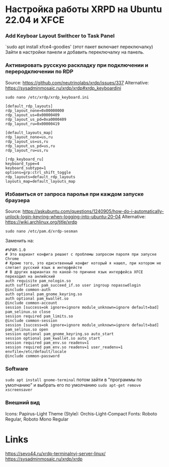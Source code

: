 # Настройка работы XRPD на Ubuntu 22.04 и XFCE

### Add Keyboar Layout Swithcer to Task Panel
`sudo apt install xfce4-goodies' (этот пакет включает переключалку)
Зайти в настройки панели и добавить переключалку на панель.

### Активировать русскую раскладку при подключении и переродключении по RDP
Source: https://github.com/neutrinolabs/xrdp/issues/337
Alternative: https://sysadminmosaic.ru/xrdp/xrdp#xrdp_keyboardini

`sudo nano /etc/xrdp/xrdp_keyboard.ini`

```
[default_rdp_layouts]
rdp_layout_none=0x00000000
rdp_layout_us=0x00000409
rdp_layout_us_pd=0xa0000409
rdp_layout_ru=0x00000419

[default_layouts_map]
rdp_layout_none=us,ru
rdp_layout_us=us,ru
rdp_layout_us_pd=us,ru
rdp_layout_ru=us,ru

[rdp_keyboard_ru]
keyboard_type=4
keyboard_subtype=1
options=grp:ctrl_shift_toggle
rdp_layouts=default_rdp_layouts
layouts_map=default_layouts_map
```

### Избавиться от запроса паролья при каждом запуске браузера
Source: https://askubuntu.com/questions/1240905/how-do-i-automatically-unlock-login-keyring-when-logging-into-ubuntu-20-04
Alternative: https://wiki.archlinux.org/title/xrdp


`sudo nano /etc/pam.d/xrdp-sesman`

Заменить на:
```
#%PAM-1.0
# Это вариант конфига решает с проблемы запросом пароля при запуске Chrome
# Кроме того, это едиснтвенный конфиг который я нашел, при котором не слетает русский язык в интерфейсте
# В других вариантах по какой-то причине язык интерфейса XFCE переходил на анлийский
auth requisite pam_nologin.so
auth sufficient pam_succeed_if.so user ingroup nopasswdlogin
@include common-auth
auth optional pam_gnome_keyring.so
auth optional pam_kwallet.so
@include common-account
session [success=ok ignore=ignore module_unknown=ignore default=bad] pam_selinux.so close
session required pam_limits.so
@include common-session
session [success=ok ignore=ignore module_unknown=ignore default=bad] pam_selinux.so open
session optional pam_gnome_keyring.so auto_start
session optional pam_kwallet.so auto_start
session required pam_env.so readenv=1
session required pam_env.so readenv=1 user_readenv=1 envfile=/etc/default/locale
@include common-password
```

### Software
`sudo apt install gnome-terminal` потом зайти в "программы по умолчанию" и выбрать его по умолчанию
`sudo apt-get remove xscreensaver`

### Внешний вид
Icons: Papirus-Light
Theme (Style): Orchis-Light-Compact
Fonts: Roboto Regular, Roboto Mono Regular

# Links
https://sevo44.ru/xrdp-terminalnyj-server-linux/
https://sysadminmosaic.ru/xrdp/xrdp

